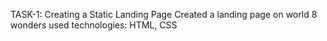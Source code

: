 TASK-1: Creating a Static Landing Page
Created a landing page on world 8 wonders
used technologies: HTML, CSS
